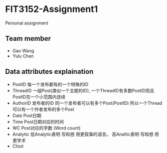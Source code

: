 # FIT3152-Assignment1
Personal assignment

## Team member
* Gao Wang
* Yulu Chen

## Data attributes explaination
* PostID   每一个发布都有的一个特殊的ID
* ThreadID 一组Post(类似一个主题的ID), 一个ThreadID有多数PostID而且PostID在一个小范围内连续
* AuthorID 发布者的ID 同一个发布者可以有多个Post(PostID) 所以一个Thread可以有一个作者发布的多个Post
* Date     Post日期
* Time     Post日期对应的时间
* WC       Post对应的字数 (Word count)
* Analytic 低Analytic表明 写和想 用更叙事的语言。 高Analtic表明 写和想 用更学术 
* Clout    
